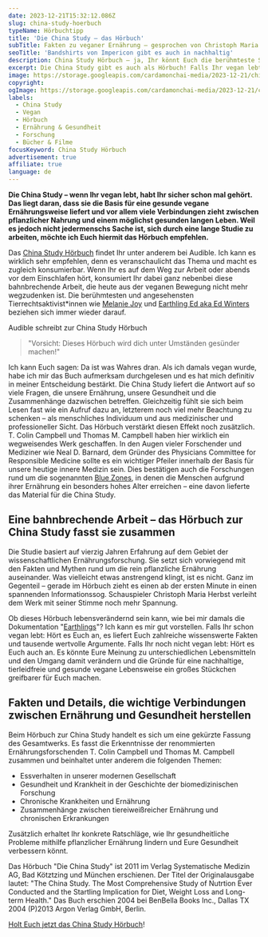 ```yaml
---
date: 2023-12-21T15:32:12.086Z
slug: china-study-hoerbuch
typeName: Hörbuchtipp
title: 'Die China Study – das Hörbuch'
subTitle: Fakten zu veganer Ernährung – gesprochen von Christoph Maria Herbst
seoTitle: 'Bandshirts von Impericon gibt es auch in nachhaltig'
description: China Study Hörbuch – ja, Ihr könnt Euch die berühmteste Studie, über die in der veganen Community so viel geredet wird auch einfach anhören. Es lohnt sich! Holt Euch jetzt hier die Infos!
excerpt: Die China Study gibt es auch als Hörbuch! Falls Ihr vegan lebt, habt Ihr sicher schon mal was von der bahnbrechenden Arbeit gehört. Immer mehr Forschende finden, sie sollte die Basis für unsere heutige innere Medizin sein. Erfahrt jetzt alles über das Hörbuch und warum sich das Hören lohnt!
image: https://storage.googleapis.com/cardamonchai-media/2023-12-21/china-study-audible-soundsvegan-jpg-imagine-e8d8c8_beb47b_1024_768/640.webp
copyright:
ogImage: https://storage.googleapis.com/cardamonchai-media/2023-12-21/china-study-audible-soundsvegan-og-jpg-imagine-e8d8c8_bbb17c_1200_628/640.webp
labels:
  - China Study
  - Vegan
  - Hörbuch
  - Ernährung & Gesundheit
  - Forschung
  - Bücher & Filme
focusKeyword: China Study Hörbuch
advertisement: true
affiliate: true
language: de
---
```


**Die China Study – wenn Ihr vegan lebt, habt Ihr sicher schon mal gehört. Das liegt daran, dass sie die Basis für eine gesunde vegane Ernährungsweise liefert und vor allem viele Verbindungen zieht zwischen pflanzlicher Nahrung und einem möglichst gesunden langen Leben. Weil es jedoch nicht jedermenschs Sache ist, sich durch eine lange Studie zu arbeiten, möchte ich Euch hiermit das Hörbuch empfehlen.**

Das [China Study Hörbuch](https://c.trackmytarget.com/?a=05r4f0&i=ollnc3&r=https%3A%2F%2Fwww.audible.de%2Fpd%2FChina-Study-Hoerbuch%2FB00EUANASU%3Fqid%3D1703170546%26sr%3D1-10%26ref_pageloadid%3Dnot_applicable%26ref%3Da_search_c3_lProduct_1_10%26pf_rd_p%3De54013e2-074a-460e-861f-7feac676b789%26pf_rd_r%3D3TV0M0PRKMHBQY9YQHCD%26pageLoadId%3DHtZo9kTi03ISIgDa%26ref_plink%3Dnot_applicable%26creativeId%3D41e85e98-10b8-40e2-907d-6b663f04a42d) findet Ihr unter anderem bei Audible. Ich kann es wirklich sehr empfehlen, denn es veranschaulicht das Thema und macht es zugleich konsumierbar. Wenn Ihr es auf dem Weg zur Arbeit oder abends vor dem Einschlafen hört, konsumiert Ihr dabei ganz nebenbei diese bahnbrechende Arbeit, die heute aus der veganen Bewegung nicht mehr wegzudenken ist. Die berühmtesten und angesehensten Tierrechtsaktivist\*innen wie [Melanie Joy](/2019/03/warum-wir-hunde-lieben-schweine-essen-und-kuehe-anziehen/) und [Earthling Ed aka Ed Winters](/2021/09/earthling-ed-this-is-vegan-propaganda/) beziehen sich immer wieder darauf.

Audible schreibt zur China Study Hörbuch

> "Vorsicht: Dieses Hörbuch wird dich unter Umständen gesünder machen!"

Ich kann Euch sagen: Da ist was Wahres dran. Als ich damals vegan wurde, habe ich mir das Buch aufmerksam durchgelesen und es hat mich definitiv in meiner Entscheidung bestärkt. Die China Study liefert die Antwort auf so viele Fragen, die unsere Ernährung, unsere Gesundheit und die Zusammenhänge dazwischen betreffen. Gleichzeitig fühlt sie sich beim Lesen fast wie ein Aufruf dazu an, letzterem noch viel mehr Beachtung zu schenken – als menschliches Individuum und aus medizinischer und professioneller Sicht. Das Hörbuch verstärkt diesen Effekt noch zusätzlich. T. Colin Campbell und Thomas M. Campbell haben hier wirklich ein wegweisendes Werk geschaffen. In den Augen vieler Forschender und Mediziner wie Neal D. Barnard, dem Gründer des Physicians Committee for Responsible Medicine sollte es ein wichtiger Pfeiler innerhalb der Basis für unsere heutige innere Medizin sein. Dies bestätigen auch die Forschungen rund um die sogenannten [Blue Zones](/2023/04/blue-zones/), in denen die Menschen aufgrund ihrer Ernährung ein besonders hohes Alter erreichen – eine davon lieferte das Material für die China Study.

## Eine bahnbrechende Arbeit – das Hörbuch zur China Study fasst sie zusammen

Die Studie basiert auf vierzig Jahren Erfahrung auf dem Gebiet der wissenschaftlichen Ernährungsforschung. Sie setzt sich vorwiegend mit den Fakten und Mythen rund um die rein pflanzliche Ernährung auseinander. Was vielleicht etwas anstrengend klingt, ist es nicht. Ganz im Gegenteil – gerade im Hörbuch zieht es einen ab der ersten Minute in einen spannenden Informationssog. Schauspieler Christoph Maria Herbst verleiht dem Werk mit seiner Stimme noch mehr Spannung.

Ob dieses Hörbuch lebensverändernd sein kann, wie bei mir damals die Dokumentation "[Earthlings](/2020/07/earthlings/)"? Ich kann es mir gut vorstellen. Falls Ihr schon vegan lebt: Hört es Euch an, es liefert Euch zahlreiche wissenswerte Fakten und tausende wertvolle Argumente. Falls Ihr noch nicht vegan lebt: Hört es Euch auch an. Es könnte Eure Meinung zu unterschiedlichen Lebensmitteln und den Umgang damit verändern und die Gründe für eine nachhaltige, tierleidfreie und gesunde vegane Lebensweise ein großes Stückchen greifbarer für Euch machen.

## Fakten und Details, die wichtige Verbindungen zwischen Ernährung und Gesundheit herstellen

Beim Hörbuch zur China Study handelt es sich um eine gekürzte Fassung des Gesamtwerks. Es fasst die Erkenntnisse der renommierten Ernährungsforschenden T. Colin Campbell und Thomas M. Campbell zusammen und beinhaltet unter anderem die folgenden Themen:

- Essverhalten in unserer modernen Gesellschaft
- Gesundheit und Krankheit in der Geschichte der biomedizinischen Forschung
- Chronische Krankheiten und Ernährung
- Zusammenhänge zwischen tiereiweißreicher Ernährung und chronischen Erkrankungen

Zusätzlich erhaltet Ihr konkrete Ratschläge, wie Ihr gesundheitliche Probleme mithilfe pflanzlicher Ernährung lindern und Eure Gesundheit verbessern könnt.

Das Hörbuch "Die China Study" ist 2011 im Verlag Systematische Medizin AG, Bad Kötztzing und München erschienen. Der Titel der Originalausgabe lautet: "The China Study. The Most Comprehensive Study of Nutrtion Ever Conducted and the Startling Implication for Diet, Weight Loss and Long-term Health." Das Buch erschien 2004 bei BenBella Books Inc., Dallas TX 2004 (P)2013 Argon Verlag GmbH, Berlin.

[Holt Euch jetzt das China Study Hörbuch](https://c.trackmytarget.com/?a=05r4f0&i=ollnc3&r=https%3A%2F%2Fwww.audible.de%2Fpd%2FChina-Study-Hoerbuch%2FB00EUANASU%3Fqid%3D1703170546%26sr%3D1-10%26ref_pageloadid%3Dnot_applicable%26ref%3Da_search_c3_lProduct_1_10%26pf_rd_p%3De54013e2-074a-460e-861f-7feac676b789%26pf_rd_r%3D3TV0M0PRKMHBQY9YQHCD%26pageLoadId%3DHtZo9kTi03ISIgDa%26ref_plink%3Dnot_applicable%26creativeId%3D41e85e98-10b8-40e2-907d-6b663f04a42d)!

